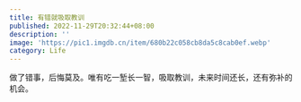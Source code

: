 ```yaml
---
title: 有错就吸取教训
published: 2022-11-29T20:32:44+08:00
description: ''
image: 'https://pic1.imgdb.cn/item/680b22c058cb8da5c8cab0ef.webp'
category: Life
---
```

做了错事，后悔莫及。唯有吃一堑长一智，吸取教训，未来时间还长，还有弥补的机会。
